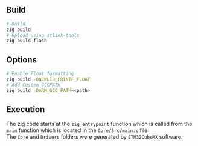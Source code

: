 ## Build

```bash
# Build
zig build
# Upload using stlink-tools
zig build flash
```

## Options

```bash
# Enable Float formatting
zig build -DNEWLIB_PRINTF_FLOAT
# Add Custom GCCPATH
zig build -DARM_GCC_PATH=<path>
```

## Execution

The zig code starts at the `zig_entrypoint` function which is called from the `main` function which is located in the `Core/Src/main.c` file.  
The `Core` and `Drivers` folders were generated by `STM32CubeMX` software.